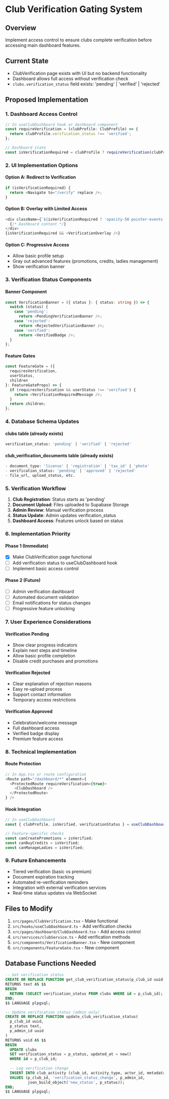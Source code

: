 # Club Verification Gating System

## Overview
Implement access control to ensure clubs complete verification before accessing main dashboard features.

## Current State
- ClubVerification page exists with UI but no backend functionality
- Dashboard allows full access without verification check
- `clubs.verification_status` field exists: 'pending' | 'verified' | 'rejected'

## Proposed Implementation

### 1. Dashboard Access Control
```typescript
// In useClubDashboard hook or dashboard component
const requireVerification = (clubProfile: ClubProfile) => {
  return clubProfile.verification_status !== 'verified';
};

// Dashboard state
const isVerificationRequired = clubProfile ? requireVerification(clubProfile) : false;
```

### 2. UI Implementation Options

#### Option A: Redirect to Verification
```typescript
if (isVerificationRequired) {
  return <Navigate to="/verify" replace />;
}
```

#### Option B: Overlay with Limited Access
```typescript
<div className={`${isVerificationRequired ? 'opacity-50 pointer-events-none' : ''}`}>
  {/* Dashboard content */}
</div>
{isVerificationRequired && <VerificationOverlay />}
```

#### Option C: Progressive Access
- Allow basic profile setup
- Gray out advanced features (promotions, credits, ladies management)
- Show verification banner

### 3. Verification Status Components

#### Banner Component
```typescript
const VerificationBanner = ({ status }: { status: string }) => {
  switch (status) {
    case 'pending':
      return <PendingVerificationBanner />;
    case 'rejected':
      return <RejectedVerificationBanner />;
    case 'verified':
      return <VerifiedBadge />;
  }
};
```

#### Feature Gates
```typescript
const FeatureGate = ({ 
  requiresVerification, 
  userStatus, 
  children 
}: FeatureGateProps) => {
  if (requiresVerification && userStatus !== 'verified') {
    return <VerificationRequiredMessage />;
  }
  return children;
};
```

### 4. Database Schema Updates

#### clubs table (already exists)
```sql
verification_status: 'pending' | 'verified' | 'rejected'
```

#### club_verification_documents table (already exists)
```sql
- document_type: 'license' | 'registration' | 'tax_id' | 'photo'
- verification_status: 'pending' | 'approved' | 'rejected'
- file_url, upload_status, etc.
```

### 5. Verification Workflow

1. **Club Registration**: Status starts as 'pending'
2. **Document Upload**: Files uploaded to Supabase Storage
3. **Admin Review**: Manual verification process
4. **Status Update**: Admin updates verification_status
5. **Dashboard Access**: Features unlock based on status

### 6. Implementation Priority

#### Phase 1 (Immediate)
- [x] Make ClubVerification page functional
- [ ] Add verification status to useClubDashboard hook
- [ ] Implement basic access control

#### Phase 2 (Future)
- [ ] Admin verification dashboard
- [ ] Automated document validation
- [ ] Email notifications for status changes
- [ ] Progressive feature unlocking

### 7. User Experience Considerations

#### Verification Pending
- Show clear progress indicators
- Explain next steps and timeline
- Allow basic profile completion
- Disable credit purchases and promotions

#### Verification Rejected
- Clear explanation of rejection reasons
- Easy re-upload process
- Support contact information
- Temporary access restrictions

#### Verification Approved
- Celebration/welcome message
- Full dashboard access
- Verified badge display
- Premium feature access

### 8. Technical Implementation

#### Route Protection
```typescript
// In App.tsx or route configuration
<Route path="/dashboard/*" element={
  <ProtectedRoute requireVerification={true}>
    <ClubDashboard />
  </ProtectedRoute>
} />
```

#### Hook Integration
```typescript
// In useClubDashboard
const { clubProfile, isVerified, verificationStatus } = useClubDashboard();

// Feature-specific checks
const canCreatePromotions = isVerified;
const canBuyCredits = isVerified;
const canManageLadies = isVerified;
```

### 9. Future Enhancements

- Tiered verification (basic vs premium)
- Document expiration tracking
- Automated re-verification reminders
- Integration with external verification services
- Real-time status updates via WebSocket

## Files to Modify

1. `src/pages/ClubVerification.tsx` - Make functional
2. `src/hooks/useClubDashboard.ts` - Add verification checks
3. `src/pages/dashboard/ClubDashboard.tsx` - Add access control
4. `src/services/clubService.ts` - Add verification methods
5. `src/components/VerificationBanner.tsx` - New component
6. `src/components/FeatureGate.tsx` - New component

## Database Functions Needed

```sql
-- Get verification status
CREATE OR REPLACE FUNCTION get_club_verification_status(p_club_id uuid)
RETURNS text AS $$
BEGIN
  RETURN (SELECT verification_status FROM clubs WHERE id = p_club_id);
END;
$$ LANGUAGE plpgsql;

-- Update verification status (admin only)
CREATE OR REPLACE FUNCTION update_club_verification_status(
  p_club_id uuid, 
  p_status text,
  p_admin_id uuid
)
RETURNS void AS $$
BEGIN
  UPDATE clubs 
  SET verification_status = p_status, updated_at = now()
  WHERE id = p_club_id;
  
  -- Log verification change
  INSERT INTO club_activity (club_id, activity_type, actor_id, metadata)
  VALUES (p_club_id, 'verification_status_change', p_admin_id, 
          json_build_object('new_status', p_status));
END;
$$ LANGUAGE plpgsql;
``` 